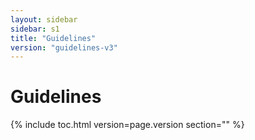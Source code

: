 ```yaml
---
layout: sidebar
sidebar: s1
title: "Guidelines"
version: "guidelines-v3"
---
```

<h1>Guidelines</h1>

{% include toc.html version=page.version section="" %}